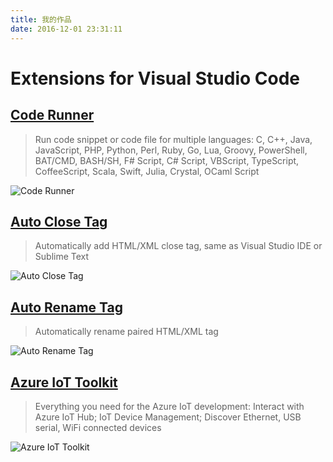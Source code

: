 ```yaml
---
title: 我的作品
date: 2016-12-01 23:31:11
---
```

# Extensions for Visual Studio Code

## [Code Runner](https://marketplace.visualstudio.com/items?itemName=formulahendry.code-runner)

> Run code snippet or code file for multiple languages: C, C++, Java, JavaScript, PHP, Python, Perl, Ruby, Go, Lua, Groovy, PowerShell, BAT/CMD, BASH/SH, F# Script, C# Script, VBScript, TypeScript, CoffeeScript, Scala, Swift, Julia, Crystal, OCaml Script

![Code Runner](https://raw.githubusercontent.com/formulahendry/vscode-code-runner/master/images/usage.gif)

## [Auto Close Tag](https://marketplace.visualstudio.com/items?itemName=formulahendry.auto-close-tag)

> Automatically add HTML/XML close tag, same as Visual Studio IDE or Sublime Text

![Auto Close Tag](https://raw.githubusercontent.com/formulahendry/vscode-auto-close-tag/master/images/usage.gif)

## [Auto Rename Tag](https://marketplace.visualstudio.com/items?itemName=formulahendry.auto-rename-tag)

> Automatically rename paired HTML/XML tag

![Auto Rename Tag](https://raw.githubusercontent.com/formulahendry/vscode-auto-rename-tag/master/images/usage.gif)

## [Azure IoT Toolkit](https://marketplace.visualstudio.com/items?itemName=formulahendry.azure-iot-toolkit)

> Everything you need for the Azure IoT development: Interact with Azure IoT Hub; IoT Device Management; Discover Ethernet, USB serial, WiFi connected devices

![Azure IoT Toolkit](https://raw.githubusercontent.com/formulahendry/vscode-azure-iot-toolkit/master/images/monitor.gif)
